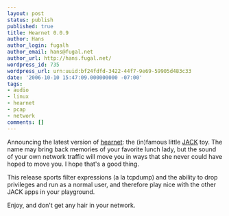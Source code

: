 ```yaml
---
layout: post
status: publish
published: true
title: Hearnet 0.0.9
author: Hans
author_login: fugalh
author_email: hans@fugal.net
author_url: http://hans.fugal.net/
wordpress_id: 735
wordpress_url: urn:uuid:bf24fdfd-3422-44f7-9e69-59905d483c33
date: '2006-10-10 15:47:09.000000000 -07:00'
tags:
- audio
- linux
- hearnet
- pcap
- network
comments: []
---
```

<p>Announcing the latest version of <a href="http://hans.fugal.net/src/hearnet">hearnet</a>:
the (in)famous little <a href="http://jackaudio.org">JACK</a> toy. The name may bring back
memories of your favorite lunch lady, but the sound of your own network traffic
will move you in ways that she never could have hoped to move you. I hope
that's a good thing.</p>

<p>This release sports filter expressions (a la tcpdump) and the ability to drop
privileges and run as a normal user, and therefore play nice with the other
JACK apps in your playground.</p>

<p>Enjoy, and don't get any hair in your network.</p>
